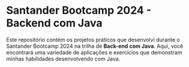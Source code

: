 # Santander Bootcamp 2024 - Backend com Java

Este repositório contém os projetos práticos que desenvolvi durante o Santander Bootcamp 2024 na trilha de **Back-end com Java**. 
Aqui, você encontrará uma variedade de aplicações e exercícios que demonstram minhas habilidades desenvolvendo com Java.


